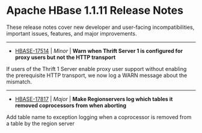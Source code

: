 
<!---
# Licensed to the Apache Software Foundation (ASF) under one
# or more contributor license agreements.  See the NOTICE file
# distributed with this work for additional information
# regarding copyright ownership.  The ASF licenses this file
# to you under the Apache License, Version 2.0 (the
# "License"); you may not use this file except in compliance
# with the License.  You may obtain a copy of the License at
#
#     http://www.apache.org/licenses/LICENSE-2.0
#
# Unless required by applicable law or agreed to in writing, software
# distributed under the License is distributed on an "AS IS" BASIS,
# WITHOUT WARRANTIES OR CONDITIONS OF ANY KIND, either express or implied.
# See the License for the specific language governing permissions and
# limitations under the License.
-->
# Apache HBase  1.1.11 Release Notes

These release notes cover new developer and user-facing incompatibilities, important issues, features, and major improvements.


---

* [HBASE-17514](https://issues.apache.org/jira/browse/HBASE-17514) | *Minor* | **Warn when Thrift Server 1 is configured for proxy users but not the HTTP transport**

If users of the Thrift 1 Server enable proxy user support without enabling the prerequisite HTTP transport, we now log a WARN message about the mismatch.


---

* [HBASE-17817](https://issues.apache.org/jira/browse/HBASE-17817) | *Major* | **Make Regionservers log which tables it removed coprocessors from when aborting**

Add table name to exception logging when a coprocessor is removed from a table by the region server



